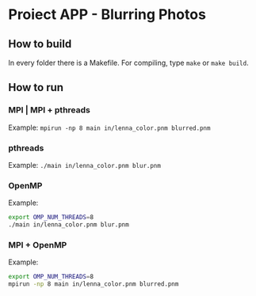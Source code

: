 # Proiect APP - Blurring Photos

## How to build
In every folder there is a Makefile. For compiling, type `make` or `make build`.

## How to run
### MPI | MPI + pthreads
Example: `mpirun -np 8 main in/lenna_color.pnm blurred.pnm`

### pthreads
Example: `./main in/lenna_color.pnm blur.pnm`

### OpenMP
Example: 
```bash
export OMP_NUM_THREADS=8
./main in/lenna_color.pnm blur.pnm
```

### MPI + OpenMP
Example: 
```bash
export OMP_NUM_THREADS=8
mpirun -np 8 main in/lenna_color.pnm blurred.pnm
```
